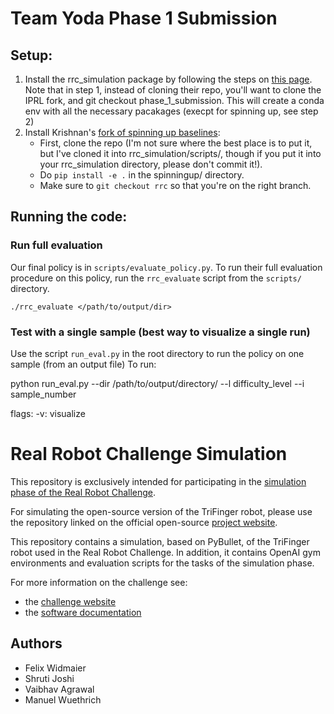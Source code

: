 Team Yoda Phase 1 Submission
===============================
## Setup:
1. Install the rrc_simulation package by following the steps on [this page](https://people.tuebingen.mpg.de/felixwidmaier/realrobotchallenge/simulation_phase/installation.html). Note that in step 1, instead of cloning their repo, you'll want to clone the IPRL fork, and git checkout phase_1_submission. This will create a conda env with all the necessary pacakages (execpt for spinning up, see step 2)
2. Install Krishnan's [fork of spinning up baselines](https://github.com/krishpop/spinningup/tree/rrc):
    - First, clone the repo (I'm not sure where the best place is to put it, but I've cloned it into rrc_simulation/scripts/, though if you put it into your rrc_simulation directory, please don't commit it!).
    - Do `pip install -e .` in the spinningup/ directory.
    - Make sure to `git checkout rrc` so that you're on the right branch.

## Running the code:
### Run full evaluation
Our final policy is in `scripts/evaluate_policy.py`.
To run their full evaluation procedure on this policy, run the `rrc_evaluate` script from the `scripts/` directory.

`./rrc_evaluate </path/to/output/dir>`

### Test with a single sample (best way to visualize a single run)
Use the script `run_eval.py` in the root directory to run the policy on one sample (from an output file)
To run:

python run_eval.py --dir /path/to/output/directory/ --l difficulty_level --i sample_number
    
flags:
-v: visualize

Real Robot Challenge Simulation
===============================

This repository is exclusively intended for participating
in the [simulation phase of the Real Robot Challenge](https://real-robot-challenge.com/simulation_phase).

For simulating the open-source version of the TriFinger robot, please use the 
repository linked on the official open-source [project website](https://sites.google.com/view/trifinger).


This repository contains a simulation, based on PyBullet, of the TriFinger robot
used in the Real Robot Challenge. In addition, it contains OpenAI gym
environments and evaluation scripts for the tasks of the simulation phase.

For more information on the challenge see:

- the [challenge website](https://real-robot-challenge.com)
- the [software
  documentation](https://people.tuebingen.mpg.de/felixwidmaier/realrobotchallenge/index.html)
  
  
## Authors
- Felix Widmaier
- Shruti Joshi
- Vaibhav Agrawal
- Manuel Wuethrich
